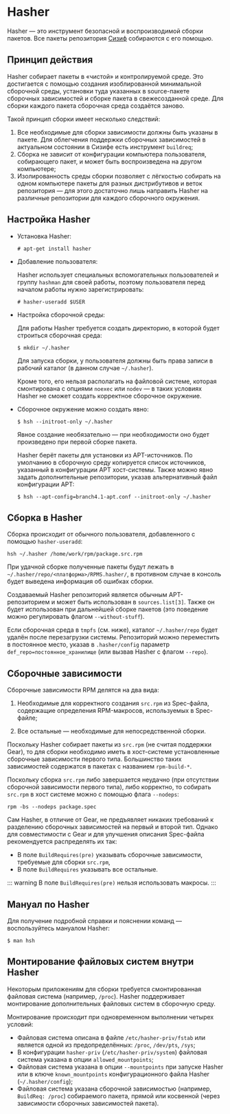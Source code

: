 # Hasher

Hasher — это инструмент безопасной и воспроизводимой сборки пакетов. Все пакеты репозитория [Сизиф](https://www.altlinux.org/Sisyphus) собираются с его помощью.

## Принцип действия

Hasher собирает пакеты в «чистой» и контролируемой среде. Это достигается с помощью создания изоблированной минимальной сборочной среды, установки туда указанных в source-пакете сборочных зависимостей и сборке пакета в свежесозданной среде. Для сборки каждого пакета сборочная среда создаётся заново.

Такой принцип сборки имеет несколько следствий:

1. Все необходимые для сборки зависимости должны быть указаны в пакете. Для облегчения поддержки сборочных зависимостей в актуальном состоянии в Сизифе есть инструмент `buildreq`;
2. Сборка не зависит от конфигурации компьютера пользователя, собирающего пакет, и может быть воспроизведена на другом компьютере;
3. Изолированность среды сборки позволяет с лёгкостью собирать на одном компьютере пакеты для разных дистрибутивов и веток репозитория — для этого достаточно лишь направить Hasher на различные репозитории для каждого сборочного окружения.

## Настройка Hasher

- Установка Hasher:

  ```shell
  # apt-get install hasher
  ```

- Добавление пользователя:

  Hasher использует специальных вспомогательных пользователей и группу `hashman` для своей работы, поэтому пользователя перед началом работы нужно зарегистрировать:

  ```
  # hasher-useradd $USER
  ```

- Настройка сборочной среды:

  Для работы Hasher требуется создать директорию, в которой будет строиться сборочная среда:

  ```
  $ mkdir ~/.hasher
  ```

  Для запуска сборки, у пользователя должны быть права записи в рабочий каталог (в данном случае `~/.hasher`).

  Кроме того, его нельзя располагать на файловой системе, которая смонтирована с опциями `noexec` или `nodev` — в таких условиях Hasher не сможет создать корректное сборочное окружение.

- Сборочное окружение можно создать явно:

  ```
  $ hsh --initroot-only ~/.hasher
  ```

  Явное создание необязательно — при необходимости оно будет произведено при первой сборке пакета.

  Hasher берёт пакеты для установки из APT-источников. По умолчанию в сборочную среду копируется список источников, указанный в конфигурации APT хост-системы. Также можно явно задать дополнительные репозитории, указав альтернативный файл конфигурации APT:

  ```
  $ hsh --apt-config=branch4.1-apt.conf --initroot-only ~/.hasher
  ```

## Сборка в Hasher

Сборка происходит от обычного пользователя, добавленного с помощью `hasher-useradd`:

```shell
hsh ~/.hasher /home/work/rpm/package.src.rpm
```

При удачной сборке полученные пакеты будут лежать в `~/.hasher/repo/<платформа>/RPMS.hasher/`, в противном случае в консоль будет выведена информация об ошибках сборки.

Создаваемый Hasher репозиторий является обычным APT-репозиторием и может быть использован в `sources.list[3]`. Также он будет использован при дальнейшей сборке пакетов (это поведение можно регулировать флагом `--without-stuff`).

Если сборочная среда в `tmpfs` (см. ниже), каталог `~/.hasher/repo` будет удалён после перезагрузки системы. Репозиторий можно переместить в постоянное место, указав в `.hasher/config` параметр `def_repo=постоянное_хранилище` (или вызвав Hasher с флагом `--repo`).

## Сборочные зависимости

Сборочные зависимости RPM делятся на два вида:

1. Необходимые для корректного создания `src.rpm` из Spec-файла, содержащие определения RPM-макросов, используемых в Spec-файле;

2. Все остальные — необходимые для непосредственной сборки.

Поскольку Hasher собирает пакеты из `src.rpm` (не считая поддержки Gear), то для сборки необходимо иметь в хост-системе установленные сборочные зависимости первого типа. Большинство таких зависимостей содержатся в пакетах с названием `rpm-build-*`.

Поскольку сборка `src.rpm` либо завершается неудачно (при отсутствии сборочной зависимости первого типа), либо корректно, то собирать `src.rpm` в хост системе можно с помощью флага `--nodeps`:

```shell
rpm -bs --nodeps package.spec
```

Сам Hasher, в отличие от Gear, не предъявляет никаких требований к разделению сборочных зависимостей на первый и второй тип. Однако для совместимости с Gear и для улучшения описания Spec-файла рекомендуется распределять их так:

- В поле `BuildRequires(pre)` указывать сборочные зависимости, требуемые для сборки `src.rpm`,
- В поле `BuildRequires` указывать все остальные.

::: warning
В поле `BuildRequires(pre)` нельзя использовать макросы.
:::

## Мануал по Hasher

Для получение подробной справки и пояснении команд — воспользуйтесь мануалом Hasher:

```
$ man hsh
```

## Монтирование файловых систем внутри Hasher

Некоторым приложениям для сборки требуется смонтированная файловая система (например, `/proc`). Hasher поддерживает монтирование дополнительных файловых систем в сборочную среду.

Монтирование происходит при одновременном выполнении четырех условий:

- Файловая система описана в файле `/etc/hasher-priv/fstab` или является одной из предопределённых: `/proc`, `/dev/pts`, `/sys`;
- В конфигурации `hasher-priv` (`/etc/hasher-priv/system`) файловая система указана в опции `allowed_mountpoints`;
- Файловая система указана в опции `--mountpoints` при запуске Hasher или в ключе `known_mountpoints` конфигурационного файла Hasher (`~/.hasher/config`);
- Файловая система указана сборочной зависимостью (например, `BuildReq: /proc`) собираемого пакета, прямой или косвенной (через зависимости сборочных зависимостей пакета).
